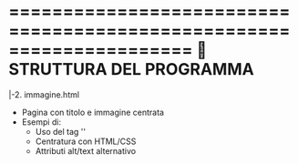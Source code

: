 =====================================================================
                     📂 STRUTTURA DEL PROGRAMMA
=====================================================================                                                         
|-2. immagine.html         
  - Pagina con titolo e immagine centrata
  - Esempi di:
    - Uso del tag '<img>'
    -  Centratura con HTML/CSS
    - Attributi alt/text alternativo 
